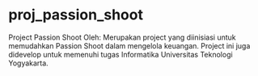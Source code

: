 # proj_passion_shoot

Project Passion Shoot
Oleh: 
Merupakan project yang diinisiasi untuk memudahkan Passion Shoot dalam mengelola keuangan. Project ini juga didevelop untuk memenuhi tugas Informatika Universitas Teknologi Yogyakarta.
